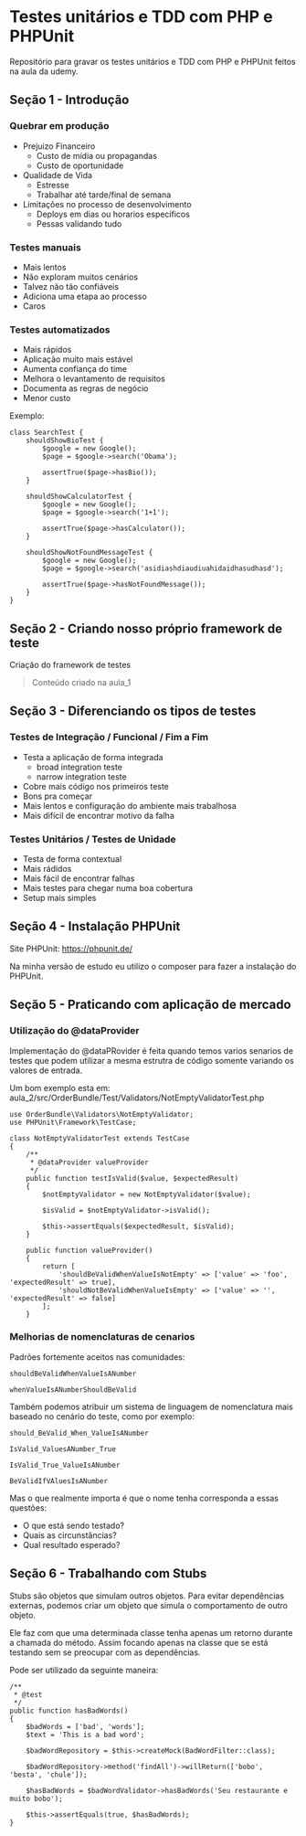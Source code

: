 # Testes unitários e TDD com PHP e PHPUnit

Repositório para gravar os testes unitários e TDD com PHP e PHPUnit feitos na aula da udemy.

## Seção 1 - Introdução
### Quebrar em produção

* Prejuizo Financeiro
  * Custo de mídia ou propagandas
  * Custo de oportunidade
* Qualidade de Vida
  * Estresse
  * Trabalhar até tarde/final de semana
* Limitações no processo de desenvolvimento
  * Deploys em dias ou horarios específicos
  * Pessas validando tudo

### Testes manuais

* Mais lentos
* Não exploram muitos cenários
* Talvez não tão confiáveis
* Adiciona uma etapa ao processo
* Caros

### Testes automatizados

* Mais rápidos
* Aplicação muito mais estável
* Aumenta confiança do time
* Melhora o levantamento de requisitos
* Documenta as regras de negócio
* Menor custo


Exemplo:

```code
class SearchTest {
    shouldShowBioTest {
        $google = new Google();
        $page = $google->search('Obama');

        assertTrue($page->hasBio());
    }

    shouldShowCalculatorTest {
        $google = new Google();
        $page = $google->search('1+1');

        assertTrue($page->hasCalculator());
    }

    shouldShowNotFoundMessageTest {
        $google = new Google();
        $page = $google->search('asidiashdiaudiuahidaidhasudhasd');
        
        assertTrue($page->hasNotFoundMessage());
    }
}

```
## Seção 2 - Criando nosso próprio framework de teste

Criação do framework de testes

> Conteúdo criado na aula_1

## Seção 3 - Diferenciando os tipos de testes

### Testes de Integração / Funcional / Fim a Fim

* Testa a aplicação de forma integrada
  * broad integration teste
  * narrow integration teste
* Cobre mais código nos primeiros teste
* Bons pra começar
* Mais lentos e configuração do ambiente mais trabalhosa
* Mais difícil de encontrar motivo da falha

### Testes Unitários / Testes de Unidade

* Testa de forma contextual
* Mais rádidos
* Mais fácil de encontrar falhas
* Mais testes para chegar numa boa cobertura
* Setup mais simples

## Seção 4 - Instalação PHPUnit

Site PHPUnit: https://phpunit.de/

Na minha versão de estudo eu utilizo o composer para fazer a instalação do PHPUnit.

## Seção 5 - Praticando com aplicação de mercado

### Utilização do @dataProvider

Implementação do @dataPRovider é feita quando temos varios senarios de testes que podem utilizar a mesma estrutra de código somente variando os valores de entrada.

Um bom exemplo esta em: aula_2/src/OrderBundle/Test/Validators/NotEmptyValidatorTest.php

```code
use OrderBundle\Validators\NotEmptyValidator;
use PHPUnit\Framework\TestCase;

class NotEmptyValidatorTest extends TestCase
{
    /**
     * @dataProvider valueProvider
     */
    public function testIsValid($value, $expectedResult)
    {
        $notEmptyValidator = new NotEmptyValidator($value);

        $isValid = $notEmptyValidator->isValid();

        $this->assertEquals($expectedResult, $isValid);
    }

    public function valueProvider()
    {
        return [
            'shouldBeValidWhenValueIsNotEmpty' => ['value' => 'foo', 'expectedResult' => true],
            'shouldNotBeValidWhenValueIsEmpty' => ['value' => '', 'expectedResult' => false]
        ];
    }
```

### Melhorias de nomenclaturas de cenarios

Padrões fortemente aceitos nas comunidades:

```text
shouldBeValidWhenValueIsANumber

whenValueIsANumberShouldBeValid
```

Também podemos atribuir um sistema de linguagem de nomenclatura mais baseado no cenário do teste, como por exemplo:

```text
should_BeValid_When_ValueIsANumber

IsValid_ValuesANumber_True

IsValid_True_ValueIsANumber

BeValidIfVAluesIsANumber
```

Mas o que realmente importa é que o nome tenha corresponda a essas questões:

* O que está sendo testado?
* Quais as circunstâncias?
* Qual resultado esperado?

## Seção 6 - Trabalhando com Stubs

Stubs são objetos que simulam outros objetos. Para evitar dependências externas, podemos criar um objeto que simula o comportamento de outro objeto.

Ele faz com que uma determinada classe tenha apenas um retorno durante a chamada do método. Assim focando apenas na classe que se está testando sem se preocupar com as dependências.

Pode ser utilizado da seguinte maneira:

```code
/**
 * @test
 */
public function hasBadWords()
{
    $badWords = ['bad', 'words'];
    $text = 'This is a bad word';

    $badWordRepository = $this->createMock(BadWordFilter::class);
    
    $badWordRepository->method('findAll')->willReturn(['bobo', 'besta', 'chule']);

    $hasBadWords = $badWordValidator->hasBadWords('Seu restaurante e muito bobo');

    $this->assertEquals(true, $hasBadWords);
}

```